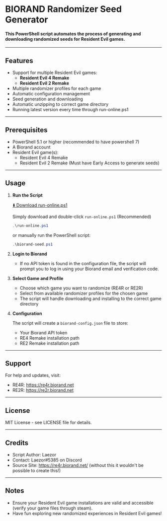 # BIORAND Randomizer Seed Generator

#### This PowerShell script automates the process of generating and downloading randomized seeds for Resident Evil games.

---

## Features

- Support for multiple Resident Evil games:
  - **Resident Evil 4 Remake**
  - **Resident Evil 2 Remake**
- Multiple randomizer profiles for each game
- Automatic configuration management
- Seed generation and downloading
- Automatic unzipping to correct game directory
- Running latest version every time through run-online.ps1

---

## Prerequisites

- PowerShell 5.1 or higher (recommended to have powershell 7)
- A Biorand account
- Resident Evil game(s):
  - Resident Evil 4 Remake
  - Resident Evil 2 Remake (Must have Early Access to generate seeds)

---

## Usage

1. **Run the Script**

   [⬇️ Download run-online.ps1](https://raw.githubusercontent.com/Laezor/biorand-seed/refs/heads/main/run-online.ps1)

   Simply download and double-click `run-online.ps1` (Recommended)

   ```powershell
   .\run-online.ps1
   ```

   or manually run the PowerShell script:

   ```powershell
   .\biorand-seed.ps1
   ```

2. **Login to Biorand**

   - If no API token is found in the configuration file, the script will prompt you to log in using your Biorand email and verification code.

3. **Select Game and Profile**

   - Choose which game you want to randomize (RE4R or RE2R)
   - Select from available randomizer profiles for the chosen game
   - The script will handle downloading and installing to the correct game directory

4. **Configuration**

   The script will create a `biorand-config.json` file to store:
   - Your Biorand API token
   - RE4 Remake installation path
   - RE2 Remake installation path

---

## Support

For help and updates, visit:
- RE4R: https://re4r.biorand.net
- RE2R: https://re2r.biorand.net

---

## License

MIT License - see LICENSE file for details.

---

## Credits

- Script Author: Laezor
- Contact: Laezor#5385 on Discord
- Source Site: https://re4r.biorand.net/ (without this it wouldn't be possible to create this!)

---

## Notes

- Ensure your Resident Evil game installations are valid and accessible (verify your game files through steam).
- Have fun exploring new randomized experiences in Resident Evil games!
